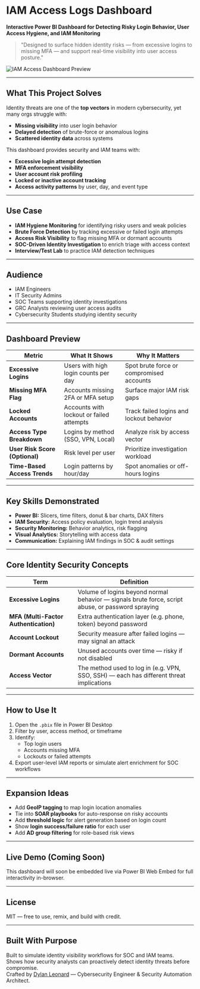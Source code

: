 # IAM Access Logs Dashboard

**Interactive Power BI Dashboard for Detecting Risky Login Behavior, User Access Hygiene, and IAM Monitoring**

> "Designed to surface hidden identity risks — from excessive logins to missing MFA — and support real-time visibility into user access posture."

![IAM Access Dashboard Preview](./IAM_Access_Preview.png)

---

## What This Project Solves

Identity threats are one of the **top vectors** in modern cybersecurity, yet many orgs struggle with:
- **Missing visibility** into user login behavior  
- **Delayed detection** of brute-force or anomalous logins  
- **Scattered identity data** across systems

This dashboard provides security and IAM teams with:
- **Excessive login attempt detection**
- **MFA enforcement visibility**
- **User account risk profiling**
- **Locked or inactive account tracking**
- **Access activity patterns** by user, day, and event type

---

## Use Case

- **IAM Hygiene Monitoring** for identifying risky users and weak policies  
- **Brute Force Detection** by tracking excessive or failed login attempts  
- **Access Risk Visibility** to flag missing MFA or dormant accounts  
- **SOC-Driven Identity Investigation** to enrich triage with access context  
- **Interview/Test Lab** to practice IAM detection techniques

---

## Audience

- IAM Engineers  
- IT Security Admins  
- SOC Teams supporting identity investigations  
- GRC Analysts reviewing user access audits  
- Cybersecurity Students studying identity security

---

## Dashboard Preview

| **Metric** | **What It Shows** | **Why It Matters** |
|------------|-------------------|---------------------|
| **Excessive Logins** | Users with high login counts per day | Spot brute force or compromised accounts |
| **Missing MFA Flag** | Accounts missing 2FA or MFA setup | Surface major IAM risk gaps |
| **Locked Accounts** | Accounts with lockout or failed attempts | Track failed logins and lockout behavior |
| **Access Type Breakdown** | Logins by method (SSO, VPN, Local) | Analyze risk by access vector |
| **User Risk Score (Optional)** | Risk level per user | Prioritize investigation workload |
| **Time-Based Access Trends** | Login patterns by hour/day | Spot anomalies or off-hours logins |

---

## Key Skills Demonstrated

- **Power BI:** Slicers, time filters, donut & bar charts, DAX filters  
- **IAM Security:** Access policy evaluation, login trend analysis  
- **Security Monitoring:** Behavior analytics, risk flagging  
- **Visual Analytics:** Storytelling with access data  
- **Communication:** Explaining IAM findings in SOC & audit settings

---

## Core Identity Security Concepts

| **Term** | **Definition** |
|---------|----------------|
| **Excessive Logins** | Volume of logins beyond normal behavior — signals brute force, script abuse, or password spraying |
| **MFA (Multi-Factor Authentication)** | Extra authentication layer (e.g. phone, token) beyond password |
| **Account Lockout** | Security measure after failed logins — may signal an attack |
| **Dormant Accounts** | Unused accounts over time — risky if not disabled |
| **Access Vector** | The method used to log in (e.g. VPN, SSO, SSH) — each has different threat implications |

---

## How to Use It

1. Open the `.pbix` file in Power BI Desktop  
2. Filter by user, access method, or timeframe  
3. Identify:
   - Top login users  
   - Accounts missing MFA  
   - Lockouts or failed attempts  
4. Export user-level IAM reports or simulate alert enrichment for SOC workflows

---

## Expansion Ideas

- Add **GeoIP tagging** to map login location anomalies  
- Tie into **SOAR playbooks** for auto-response on risky accounts  
- Add **threshold logic** for alert generation based on login count  
- Show **login success/failure ratio** for each user  
- Add **AD group filtering** for role-based risk views

---

## Live Demo (Coming Soon)

This dashboard will soon be embedded live via Power BI Web Embed for full interactivity in-browser.

---

## License

MIT — free to use, remix, and build with credit.

---

## Built With Purpose

Built to simulate identity visibility workflows for SOC and IAM teams.  
Shows how security analysts can proactively detect identity threats before compromise.  
Crafted by [Dylan Leonard](https://github.com/dylanleonard-1) — Cybersecurity Engineer & Security Automation Architect.
